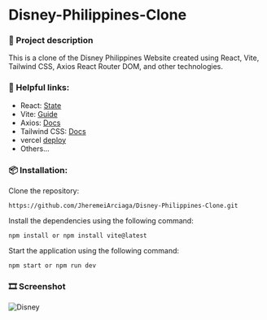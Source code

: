 # Disney-Philippines-Clone

### 📄 Project description
This is a clone of the Disney Philippines Website created using React, Vite, Tailwind CSS, Axios React Router DOM, and other technologies.

### 📌 Helpful links:

- React: [State](https://react.dev/learn/state-a-components-memory) 
- Vite: [Guide](https://vitejs.dev/guide/) 
- Axios: [Docs](https://axios-http.com/docs/intro)
- Tailwind CSS: [Docs](https://tailwindcss.com/)
- vercel [deploy](https://vercel.com/)
- Others...

### 📦 Installation:

 Clone the repository:
```
https://github.com/JheremeiArciaga/Disney-Philippines-Clone.git
```
Install the dependencies using the following command:
```
npm install or npm install vite@latest
``` 
Start the application using the following command:
```
npm start or npm run dev
```

### 🎞 Screenshot
![Disney](https://github.com/JheremeiArciaga/Disney-Philippines-Clone/assets/92977447/5f9400d8-e1bc-4f80-9c66-68e3914a6880)




